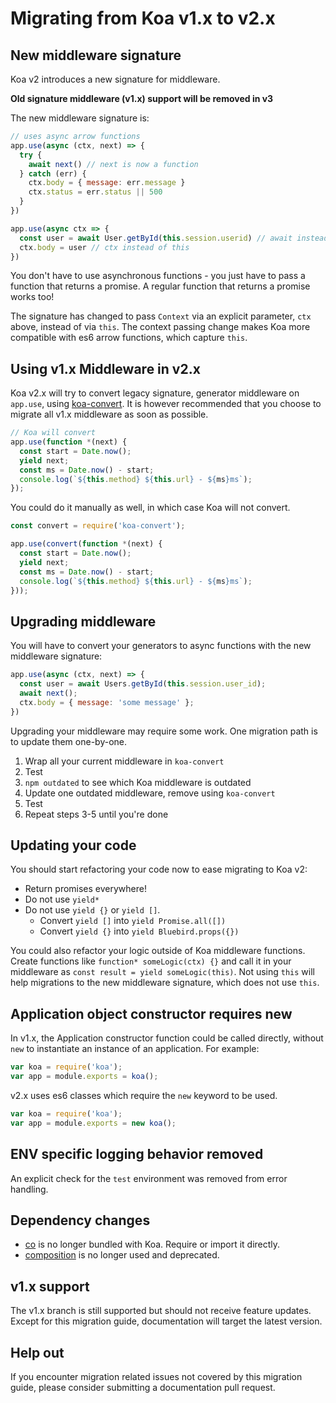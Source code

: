 # Migrating from Koa v1.x to v2.x

## New middleware signature

Koa v2 introduces a new signature for middleware.

**Old signature middleware (v1.x) support will be removed in v3**

The new middleware signature is:

```js
// uses async arrow functions
app.use(async (ctx, next) => {
  try {
    await next() // next is now a function
  } catch (err) {
    ctx.body = { message: err.message }
    ctx.status = err.status || 500
  }
})

app.use(async ctx => {
  const user = await User.getById(this.session.userid) // await instead of yield
  ctx.body = user // ctx instead of this
})
```

You don't have to use asynchronous functions - you just have to pass a function that returns a promise.
A regular function that returns a promise works too!

The signature has changed to pass `Context` via an explicit parameter, `ctx` above, instead of via
`this`. The context passing change makes Koa more compatible with es6 arrow functions, which capture `this`.

## Using v1.x Middleware in v2.x

Koa v2.x will try to convert legacy signature, generator middleware on `app.use`,
using [koa-convert](https://github.com/koajs/convert).
It is however recommended that you choose to migrate all v1.x middleware as soon as possible.

```js
// Koa will convert
app.use(function *(next) {
  const start = Date.now();
  yield next;
  const ms = Date.now() - start;
  console.log(`${this.method} ${this.url} - ${ms}ms`);
});
```

You could do it manually as well, in which case Koa will not convert.

```js
const convert = require('koa-convert');

app.use(convert(function *(next) {
  const start = Date.now();
  yield next;
  const ms = Date.now() - start;
  console.log(`${this.method} ${this.url} - ${ms}ms`);
}));
```

## Upgrading middleware

You will have to convert your generators to async functions with the new middleware signature:

```js
app.use(async (ctx, next) => {
  const user = await Users.getById(this.session.user_id);
  await next();
  ctx.body = { message: 'some message' };
})
```

Upgrading your middleware may require some work. One migration path is to update them one-by-one.

1. Wrap all your current middleware in `koa-convert`
2. Test
3. `npm outdated` to see which Koa middleware is outdated
4. Update one outdated middleware, remove using `koa-convert`
5. Test
6. Repeat steps 3-5 until you're done

## Updating your code

You should start refactoring your code now to ease migrating to Koa v2:

- Return promises everywhere!
- Do not use `yield*`
- Do not use `yield {}` or `yield []`.
  - Convert `yield []` into `yield Promise.all([])`
  - Convert `yield {}` into `yield Bluebird.props({})`

You could also refactor your logic outside of Koa middleware functions. Create functions like
`function* someLogic(ctx) {}` and call it in your middleware as
`const result = yield someLogic(this)`.
Not using `this` will help migrations to the new middleware signature, which does not use `this`.

## Application object constructor requires new

In v1.x, the Application constructor function could be called directly, without `new` to
instantiate an instance of an application. For example:

```js
var koa = require('koa');
var app = module.exports = koa();
```

v2.x uses es6 classes which require the `new` keyword to be used.

```js
var koa = require('koa');
var app = module.exports = new koa();
```

## ENV specific logging behavior removed

An explicit check for the `test` environment was removed from error handling.

## Dependency changes

- [co](https://github.com/tj/co) is no longer bundled with Koa. Require or import it directly.
- [composition](https://github.com/thenables/composition) is no longer used and deprecated.

## v1.x support

The v1.x branch is still supported but should not receive feature updates. Except for this migration
guide, documentation will target the latest version.

## Help out

If you encounter migration related issues not covered by this migration guide, please consider
submitting a documentation pull request.
